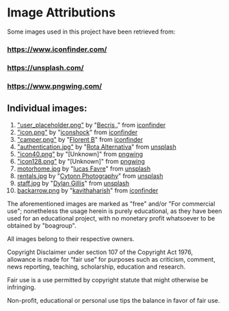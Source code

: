 # Image Attributions

Some images used in this project have been retrieved from:
### https://www.iconfinder.com/ 
### https://unsplash.com/
### https://www.pngwing.com/

## Individual images:
1. ["user_placeholder.png"](/src/main/resources/assets/user_placeholder.png) by "[Becris .](https://www.iconfinder.com/becris)" from [iconfinder](https://www.iconfinder.com/icons/3209201/account_ciecle_placeholder_round_user_icon)
2. ["icon.png"](/src/main/resources/assets/icon.png) by "[iconshock](https://www.iconfinder.com/icons/49722/car_motorhome_vehicle_icon)" from [iconfinder](https://www.iconfinder.com/icons/49722/car_motorhome_vehicle_icon)
3. ["camper.png"](/src/main/resources/assets/camper.png) by "[Florent B](https://www.iconfinder.com/Florent72)" from [iconfinder](https://www.iconfinder.com/icons/3155817/camper_jeep_motorhome_truck_van_vehicle_icon)
4. ["authentication.jpg"](/src/main/resources/assets/camper.png) by "[Rota Alternativa](https://unsplash.com/@rotaalternativa)" from [unsplash](https://unsplash.com/photos/rFaFpWJLLPs)
5. ["icon40.png"](/src/main/resources/assets/icon40.png) by "[Unknown]" from [pngwing](https://www.pngwing.com/en/free-png-yhujr)
6. ["icon128.png"](/src/main/resources/assets/icon128.png) by "[Unknown]" from [pngwing](https://www.pngwing.com/en/free-png-yhujr)
7. [motorhome.jpg](/src/main/resources/assets/motorhome.jpg) by "[lucas Favre](https://unsplash.com/@we_are_rising)" from [unsplash](https://unsplash.com/photos/AGmN0ROeu6g)
8. [rentals.jpg](/src/main/resources/assets/rentals.jpg) by "[Cytonn Photography](https://unsplash.com/@cytonn_photography)" from [unsplash](https://unsplash.com/photos/vWchRczcQwM)
9. [staff.jpg](/src/main/resources/assets/staff.jpg) by "[Dylan Gillis](https://unsplash.com/@dylandgillis)" from [unsplash](https://unsplash.com/photos/KdeqA3aTnBY)
10. [backarrow.png](/src/main/resources/assets/backarrow.png) by "[kavithaharish](https://www.iconfinder.com/kavithaharish)" from [iconfinder](https://www.iconfinder.com/icons/8111421/leftarrowcurved_curve_back_previous_arrow_left_arrows_icon)


The aforementioned images are marked as "free" and/or "For commercial use"; nonetheless the usage herein is purely educational, as they have been used for an educational project, with no monetary profit whatsoever to be obtained by "boagroup".

All images belong to their respective owners.

Copyright Disclaimer under section 107 of the Copyright Act 1976, allowance is made for “fair use” for purposes such as criticism, comment, news reporting, teaching, scholarship, education and research.

Fair use is a use permitted by copyright statute that might otherwise be infringing.

Non-profit, educational or personal use tips the balance in favor of fair use.